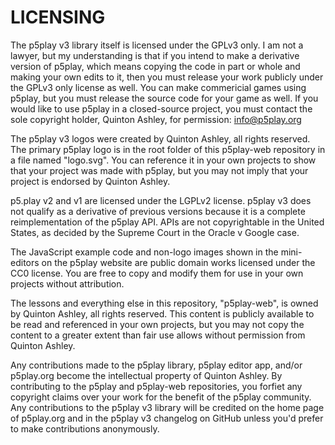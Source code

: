 # LICENSING

The p5play v3 library itself is licensed under the GPLv3 only. I am not a lawyer, but my understanding is that if you intend to make a derivative version of p5play, which means copying the code in part or whole and making your own edits to it, then you must release your work publicly under the GPLv3 only license as well. You can make commericial games using p5play, but you must release the source code for your game as well. If you would like to use p5play in a closed-source project, you must contact the sole copyright holder, Quinton Ashley, for permission: info@p5play.org

The p5play v3 logos were created by Quinton Ashley, all rights reserved. The primary p5play logo is in the root folder of this p5play-web repository in a file named "logo.svg". You can reference it in your own projects to show that your project was made with p5play, but you may not imply that your project is endorsed by Quinton Ashley.

p5.play v2 and v1 are licensed under the LGPLv2 license. p5play v3 does not qualify as a derivative of previous versions because it is a complete reimplementation of the p5play API. APIs are not copyrightable in the United States, as decided by the Supreme Court in the Oracle v Google case.

The JavaScript example code and non-logo images shown in the mini-editors on the p5play website are public domain works licensed under the CC0 license. You are free to copy and modify them for use in your own projects without attribution.

The lessons and everything else in this repository, "p5play-web", is owned by Quinton Ashley, all rights reserved. This content is publicly available to be read and referenced in your own projects, but you may not copy the content to a greater extent than fair use allows without permission from Quinton Ashley.

Any contributions made to the p5play library, p5play editor app, and/or p5play.org become the intellectual property of Quinton Ashley. By contributing to the p5play and p5play-web repositories, you forfiet any copyright claims over your work for the benefit of the p5play community. Any contributions to the p5play v3 library will be credited on the home page of p5play.org and in the p5play v3 changelog on GitHub unless you'd prefer to make contributions anonymously.
